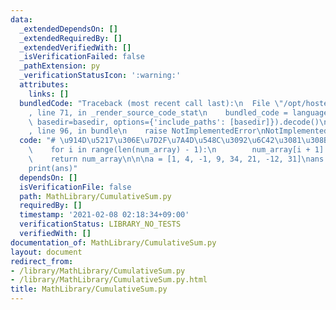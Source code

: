 ```yaml
---
data:
  _extendedDependsOn: []
  _extendedRequiredBy: []
  _extendedVerifiedWith: []
  _isVerificationFailed: false
  _pathExtension: py
  _verificationStatusIcon: ':warning:'
  attributes:
    links: []
  bundledCode: "Traceback (most recent call last):\n  File \"/opt/hostedtoolcache/Python/3.10.6/x64/lib/python3.10/site-packages/onlinejudge_verify/documentation/build.py\"\
    , line 71, in _render_source_code_stat\n    bundled_code = language.bundle(stat.path,\
    \ basedir=basedir, options={'include_paths': [basedir]}).decode()\n  File \"/opt/hostedtoolcache/Python/3.10.6/x64/lib/python3.10/site-packages/onlinejudge_verify/languages/python.py\"\
    , line 96, in bundle\n    raise NotImplementedError\nNotImplementedError\n"
  code: "# \u914D\u5217\u306E\u7D2F\u7A4D\u548C\u3092\u6C42\u3081\u308B\ndef CumulativeSum(num_array):\n\
    \    for i in range(len(num_array) - 1):\n        num_array[i + 1] += num_array[i]\n\
    \    return num_array\n\n\na = [1, 4, -1, 9, 34, 21, -12, 31]\nans = CumulativeSum(a)\n\
    print(ans)"
  dependsOn: []
  isVerificationFile: false
  path: MathLibrary/CumulativeSum.py
  requiredBy: []
  timestamp: '2021-02-08 02:18:34+09:00'
  verificationStatus: LIBRARY_NO_TESTS
  verifiedWith: []
documentation_of: MathLibrary/CumulativeSum.py
layout: document
redirect_from:
- /library/MathLibrary/CumulativeSum.py
- /library/MathLibrary/CumulativeSum.py.html
title: MathLibrary/CumulativeSum.py
---
```

